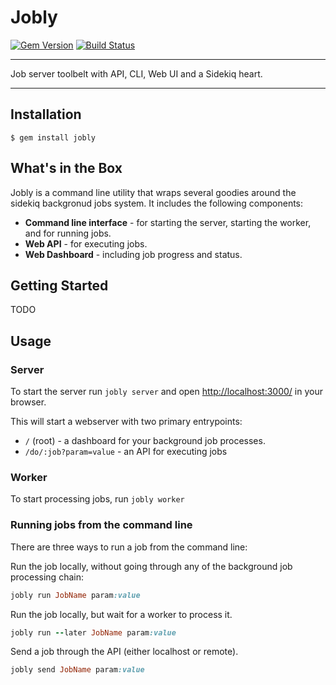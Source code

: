 Jobly
==================================================

[![Gem Version](https://badge.fury.io/rb/jobly.svg)](https://badge.fury.io/rb/jobly)
[![Build Status](https://travis-ci.com/DannyBen/jobly.svg?branch=master)](https://travis-ci.com/DannyBen/jobly)

---

Job server toolbelt with API, CLI, Web UI and a Sidekiq heart.

---

Installation
--------------------------------------------------

    $ gem install jobly


What's in the Box
--------------------------------------------------

Jobly is a command line utility that wraps several goodies around the 
sidekiq backgronud jobs system. It includes the following components:

- **Command line interface** - for starting the server, starting the worker, 
  and for running jobs.
- **Web API** - for executing jobs.
- **Web Dashboard** - including job progress and status.

Getting Started
--------------------------------------------------

TODO


Usage
--------------------------------------------------

### Server

To start the server run `jobly server` and open <http://localhost:3000/> 
in your browser.

This will start a webserver with two primary entrypoints:

- `/` (root) - a dashboard for your background job processes.
- `/do/:job?param=value` - an API for executing jobs


### Worker

To start processing jobs, run `jobly worker`


### Running jobs from the command line

There are three ways to run a job from the command line:

Run the job locally, without going through any of the background job 
processing chain:

```ruby    
jobly run JobName param:value
```

Run the job locally, but wait for a worker to process it.

```ruby
jobly run --later JobName param:value
```

Send a job through the API (either localhost or remote).

```ruby
jobly send JobName param:value
```
